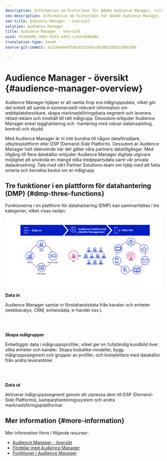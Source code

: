 ```yaml
---
description: Information om historiken för Adobe Audience Manager, vilka typer av data som samlas in, segmentering, rapportering och annat.
seo-description: Information om historiken för Adobe Audience Manager, vilka typer av data som samlas in, segmentering, rapportering och annat.
seo-title: Audience Manager - översikt
solution: Audience Manager
title: Audience Manager - översikt
uuid: 9334da91-3691-4223-a433-cca35a980a6e
translation-type: tm+mt
source-git-commit: a13c64eb45fdbcb311bfecdb39b3203523d6b399

---
```



# Audience Manager - översikt {#audience-manager-overview}

Audience Manager hjälper er att samla ihop era målgruppsdata, vilket gör det enkelt att samla in kommersiellt relevant information om webbplatsbesökare, skapa marknadsföringsbara segment och leverera riktad reklam och innehåll till rätt målgrupp. Dessutom erbjuder Audience Manager enkel tagghantering och -hantering med robust datainsamling, kontroll och skydd.

Med Audience Manager är ni inte bundna till någon dataförsäljare, utbytesplattform eller DSP (Demand-Side Platform). Dessutom är Audience Manager helt oberoende när det gäller våra partners datatillgångar. Med tillgång till flera datakällor erbjuder Audience Manager digitala utgivare möjlighet att använda en mängd olika tredjepartsdata samt vår privata datautrustning. Tala med vårt Partner Solutions-team om hjälp med att fatta smarta och korrekta beslut om er målgrupp.

## Tre funktioner i en plattform för datahantering (DMP) {#dmp-three-functions}

Funktionerna i en plattform för datahantering (DMP) kan sammanfattas i tre kategorier, vilket visas nedan.

![Bild av tre DMP-funktioner: Data in, målgruppsgenerering, data ut](/help/using/overview/assets/dmp-functions.png)

**Data in**

Audience Manager samlar in förstahandsdata från kanaler och enheter (webbanalys, CRM, enhetsdata, e-handel osv.).

<br> 

**Skapa målgrupper**

Enhetliggör data i målgruppsprofiler, vilket ger en fullständig kundbild över olika enheter och kanaler. Skapa lookalike-modeller, bygg målgruppssegment och grupper av profiler, och komplettera med datakällor från andra leverantörer.

<br> 

**Data ut**

Aktiverar målgruppssegment genom att utpressa dem till DSP (Demand-Side Platforms), kampanjhanteringssystem och andra marknadsföringsplattformar.

## Mer information {#more-information}

Mer information finns i följande resurser:
* [Audience Manager - översikt](https://www.adobe.com/analytics/audience-manager.html)
* [Fördelar med Audience Manager](https://www.adobe.com/analytics/audience-manager/benefits.html)
* [Funktioner i Audience Manager](https://www.adobe.com/analytics/audience-manager/features.html)


<!--

## History and Background {#history-and-background}

Audience Manager started as Demdex in 2008. It was acquired by Adobe Systems in 2011 and subsequently rebranded as Audience Manager.

## History {#history}

Since 2008, Audience Manager (formerly, [!UICONTROL Demdex]) has been a pioneer in the on-line audience management market. Audience Manager services power dynamic, multi-channel online data strategies. Our platform and services are used by an array of diverse industries from automobiles (AutoTrader), to airlines (American Airlines), and financial services companies (American Express). Audience Manager uses enterprise-level technology to provide the scale, reliability, analytics, and performance to help your business succeed online. Audience Manager integrates with the Adobe Experience Cloud to help you centralize, manage, and take action on your data assets across a growing number of digitally addressable channels.

## Audience Manager and its Data Management Platform (DMP) {#aam-dmp}

Audience Manager helps you manage your data pipeline. Our service is a catalyst that transforms generic users and raw data signals into actual audience segments used for multi-channel marketing efforts. Additionally, Audience Manager provides tools for tag management and audience analytics while simultaneously meeting the privacy and data security needs of clients and consumers.

![](assets/am_overview_80.png)


-->